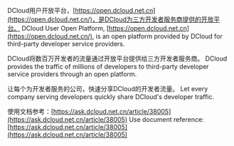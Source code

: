 DCloud用户开放平台，[https://open.dcloud.net.cn](https://open.dcloud.net.cn/)，是DCloud为三方开发者服务商提供的开放平台。
DCloud User Open Platform, [https://open.dcloud.net.cn](https://open.dcloud.net.cn/), is an open platform provided by DCloud for third-party developer service providers.

DCloud将数百万开发者的流量通过开放平台提供给三方开发者服务商。
DCloud provides the traffic of millions of developers to third-party developer service providers through an open platform.

让每个为开发者服务的公司，快速分享DCloud的开发者流量。
Let every company serving developers quickly share DCloud's developer traffic.

使用文档参考：[https://ask.dcloud.net.cn/article/38005](https://ask.dcloud.net.cn/article/38005)
Use document reference: [https://ask.dcloud.net.cn/article/38005](https://ask.dcloud.net.cn/article/38005)